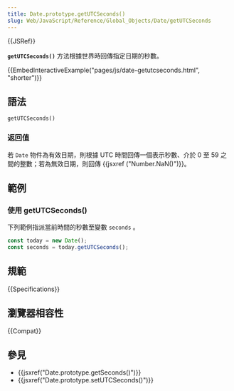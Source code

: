 ```yaml
---
title: Date.prototype.getUTCSeconds()
slug: Web/JavaScript/Reference/Global_Objects/Date/getUTCSeconds
---
```


{{JSRef}}

**`getUTCSeconds()`** 方法根據世界時回傳指定日期的秒數。

{{EmbedInteractiveExample("pages/js/date-getutcseconds.html", "shorter")}}

## 語法

```js-nolint
getUTCSeconds()
```

### 返回值

若 `Date` 物件為有效日期，則根據 UTC 時間回傳一個表示秒數、介於 0 至 59 之間的整數；若為無效日期，則回傳 {{jsxref ("Number.NaN()")}}。

## 範例

### 使用 getUTCSeconds()

下列範例指派當前時間的秒數至變數 `seconds` 。

```js
const today = new Date();
const seconds = today.getUTCSeconds();
```

## 規範

{{Specifications}}

## 瀏覽器相容性

{{Compat}}

## 參見

- {{jsxref("Date.prototype.getSeconds()")}}
- {{jsxref("Date.prototype.setUTCSeconds()")}}
